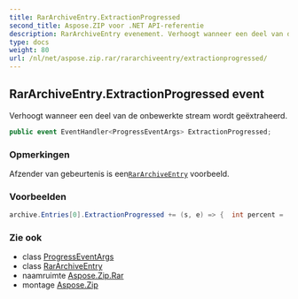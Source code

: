```yaml
---
title: RarArchiveEntry.ExtractionProgressed
second_title: Aspose.ZIP voor .NET API-referentie
description: RarArchiveEntry evenement. Verhoogt wanneer een deel van de onbewerkte stream wordt geëxtraheerd.
type: docs
weight: 80
url: /nl/net/aspose.zip.rar/rararchiveentry/extractionprogressed/
---
```

## RarArchiveEntry.ExtractionProgressed event

Verhoogt wanneer een deel van de onbewerkte stream wordt geëxtraheerd.

```csharp
public event EventHandler<ProgressEventArgs> ExtractionProgressed;
```

### Opmerkingen

Afzender van gebeurtenis is een[`RarArchiveEntry`](../) voorbeeld.

### Voorbeelden

```csharp
archive.Entries[0].ExtractionProgressed += (s, e) => {  int percent = (int)((100 * e.ProceededBytes) / ((RarArchiveEntry)s).UncompressedSize); };
```

### Zie ook

* class [ProgressEventArgs](../../../aspose.zip/progresseventargs/)
* class [RarArchiveEntry](../)
* naamruimte [Aspose.Zip.Rar](../../rararchiveentry/)
* montage [Aspose.Zip](../../../)


